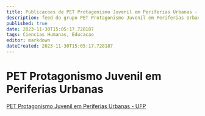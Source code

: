 ```yaml
---
title: Publicacoes de PET Protagonismo Juvenil em Periferias Urbanas - UFP 
description: feed do grupo PET Protagonismo Juvenil em Periferias Urbanas - UFP
published: true
date: 2023-11-30T15:05:17.728187
tags: Ciencias Humanas, Educacao
editor: markdown
dateCreated: 2023-11-30T15:05:17.728187
---
```


# PET Protagonismo Juvenil em Periferias Urbanas
[PET Protagonismo Juvenil em Periferias Urbanas - UFP](/grupo/144PETProtagonismoJuvenilemPeriferiasUrbanasUFP)